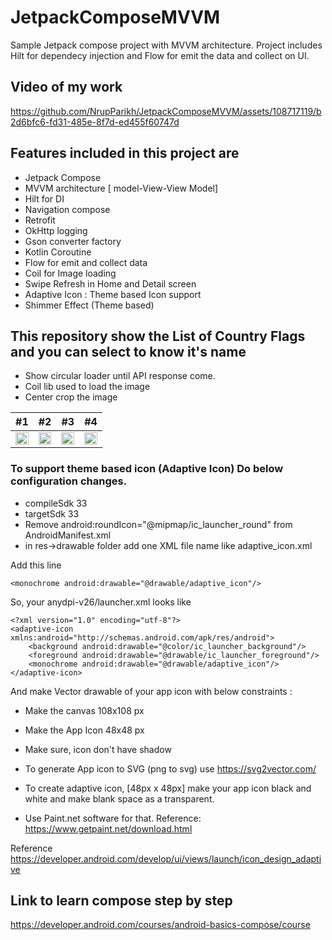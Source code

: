 # JetpackComposeMVVM
Sample Jetpack compose project with MVVM architecture. Project includes Hilt for dependecy injection and Flow for emit the data and collect on UI.

## Video of my work

https://github.com/NrupParikh/JetpackComposeMVVM/assets/108717119/b2d6bfc6-fd31-485e-8f7d-ed455f60747d

## Features included in this project are

- Jetpack Compose
- MVVM architecture [ model-View-View Model]
- Hilt for DI
- Navigation compose
- Retrofit
- OkHttp logging
- Gson converter factory
- Kotlin Coroutine
- Flow for emit and collect data
- Coil for Image loading
- Swipe Refresh in Home and Detail screen
- Adaptive Icon : Theme based Icon support
- Shimmer Effect (Theme based)

## This repository show the List of Country Flags and you can select to know it's name

- Show circular loader until API response come.
- Coil lib used to load the image
- Center crop the image


| #1                                                                                                                                            | #2                                                                                                                                            | #3                                                                                                                                            | #4                                                                                                                                            |
|-----------------------------------------------------------------------------------------------------------------------------------------------|-----------------------------------------------------------------------------------------------------------------------------------------------|-----------------------------------------------------------------------------------------------------------------------------------------------|-----------------------------------------------------------------------------------------------------------------------------------------------|
| <img src="https://github.com/NrupParikh/JetpackComposeMVVM/assets/108717119/bdf0a830-b7ce-4e73-9fa8-169e4d7859cb" width="100%" height="100%"> | <img src="https://github.com/NrupParikh/JetpackComposeMVVM/assets/108717119/9ad77585-3eab-4502-b044-d29393da4f43" width="100%" height="100%"> | <img src="https://github.com/NrupParikh/JetpackComposeMVVM/assets/108717119/80c4fa9e-8096-4a98-8dee-6a68dfee0cc4" width="100%" height="100%"> | <img src="https://github.com/NrupParikh/JetpackComposeMVVM/assets/108717119/67d4f10d-e6ab-417d-9e30-049b75dee68c" width="100%" height="100%"> |


### To support theme based icon (Adaptive Icon) Do below configuration changes.

- compileSdk 33
- targetSdk 33
- Remove android:roundIcon="@mipmap/ic_launcher_round" from AndroidManifest.xml
- in res->drawable folder add one XML file name like adaptive_icon.xml


Add this line

~~~
<monochrome android:drawable="@drawable/adaptive_icon"/>
~~~
So, your anydpi-v26/launcher.xml looks like

~~~
<?xml version="1.0" encoding="utf-8"?>
<adaptive-icon xmlns:android="http://schemas.android.com/apk/res/android">
    <background android:drawable="@color/ic_launcher_background"/>
    <foreground android:drawable="@drawable/ic_launcher_foreground"/>
    <monochrome android:drawable="@drawable/adaptive_icon"/>
</adaptive-icon>
~~~

And make Vector drawable of your app icon with below constraints :

- Make the canvas 108x108 px
- Make the App Icon 48x48 px
- Make sure, icon don't have shadow

- To generate App icon to SVG (png to svg) use
  https://svg2vector.com/


- To create adaptive icon, [48px x 48px]
  make your app icon black and white and make blank space as a transparent.

- Use Paint.net software for that.
Reference:  https://www.getpaint.net/download.html

Reference
https://developer.android.com/develop/ui/views/launch/icon_design_adaptive

## Link to learn compose step by step
https://developer.android.com/courses/android-basics-compose/course
